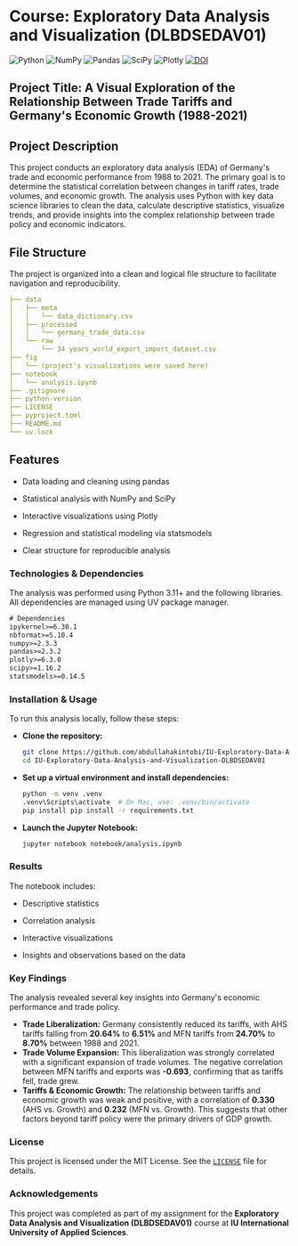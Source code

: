 # Course: Exploratory Data Analysis and Visualization (DLBDSEDAV01)
![Python](https://img.shields.io/badge/Python-3.x-blue?logo=python) ![NumPy](https://img.shields.io/badge/NumPy-2.3.3-lightgrey?logo=numpy) ![Pandas](https://img.shields.io/badge/Pandas-2.3.2-yellow?logo=pandas) ![SciPy](https://img.shields.io/badge/SciPy-1.16.2-orange?logo=scipy) ![Plotly](https://img.shields.io/badge/Plotly-6.3.0-brightgreen?logo=plotly) [![DOI](https://zenodo.org/badge/1057438409.svg)](https://doi.org/10.5281/zenodo.17211819)


## Project Title: **A Visual Exploration of the Relationship Between Trade Tariffs and Germany's Economic Growth (1988-2021)**

## Project Description

This project conducts an exploratory data analysis (EDA) of Germany's trade and economic performance from 1988 to 2021. The primary goal is to determine the statistical correlation between changes in tariff rates, trade volumes, and economic growth. The analysis uses Python with key data science libraries to clean the data, calculate descriptive statistics, visualize trends, and provide insights into the complex relationship between trade policy and economic indicators.

## File Structure

The project is organized into a clean and logical file structure to facilitate navigation and reproducibility.

```yaml
├── data
│   ├── meta
│   │   └── data_dictionary.csv
│   ├── processed
│   │   └── germany_trade_data.csv
│   └── raw
│       └── 34 years_world_export_import_dataset.csv
├── fig
│   └── (project's visualizations were saved here)
├── notebook
│   └── analysis.ipynb
├── .gitignore
├── python-version
├── LICENSE
├── pyproject.toml
├── README.md
└── uv.lock
```


## Features

* Data loading and cleaning using pandas

* Statistical analysis with NumPy and SciPy

* Interactive visualizations using Plotly

* Regression and statistical modeling via statsmodels

* Clear structure for reproducible analysis


### Technologies & Dependencies

The analysis was performed using Python 3.11+ and the following libraries. All dependencies are managed using UV package manager.

```txt
# Dependencies
ipykernel>=6.30.1
nbformat>=5.10.4
numpy>=2.3.3
pandas>=2.3.2
plotly>=6.3.0
scipy>=1.16.2
statsmodels>=0.14.5
```


### Installation & Usage

To run this analysis locally, follow these steps:

* **Clone the repository:**

    ```bash
    git clone https://github.com/abdullahakintobi/IU-Exploratory-Data-Analysis-and-Visualization-DLBDSEDAV01.git
    cd IU-Exploratory-Data-Analysis-and-Visualization-DLBDSEDAV01
    ```

* **Set up a virtual environment and install dependencies:**

    ```bash
    python -m venv .venv
    .venv\Scripts\activate  # On Mac, use: .venv/bin/activate 
    pip install pip install -r requirements.txt
    ```

* **Launch the Jupyter Notebook:**

    ```bash
    jupyter notebook notebook/analysis.ipynb
    ```


### Results

The notebook includes:

* Descriptive statistics

* Correlation analysis

* Interactive visualizations

* Insights and observations based on the data


### Key Findings

The analysis revealed several key insights into Germany's economic performance and trade policy.

  * **Trade Liberalization:** Germany consistently reduced its tariffs, with AHS tariffs falling from **20.64%** to **6.51%** and MFN tariffs from **24.70%** to **8.70%** between 1988 and 2021.
  * **Trade Volume Expansion:** This liberalization was strongly correlated with a significant expansion of trade volumes. The negative correlation between MFN tariffs and exports was **-0.693**, confirming that as tariffs fell, trade grew.
  * **Tariffs & Economic Growth:** The relationship between tariffs and economic growth was weak and positive, with a correlation of **0.330** (AHS vs. Growth) and **0.232** (MFN vs. Growth). This suggests that other factors beyond tariff policy were the primary drivers of GDP growth.


### License

This project is licensed under the MIT License. See the [`LICENSE`](./LICENSE) file for details.


### Acknowledgements

This project was completed as part of my assignment for the **Exploratory Data Analysis and Visualization (DLBDSEDAV01)** course at **IU International University of Applied Sciences**.
